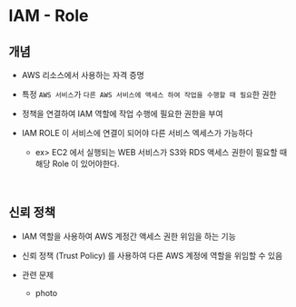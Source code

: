 # IAM - Role

## 개념

- AWS 리소스에서 사용하는 자격 증명

- 특정 `AWS 서비스`가 `다른 AWS 서비스에 액세스 하여 작업을 수행할 때 필요`한 권한

- 정책을 연결하여 IAM 역할에 작업 수행에 필요한 권한을 부여

- IAM ROLE 이 서비스에 연결이 되어야 다른 서비스 엑세스가 가능하다

    - ex> EC2 에서 실행되는 WEB 서비스가 S3와 RDS 액세스 권한이 필요할 때 해당 Role 이 있어야한다. 

<br>

## 신뢰 정책

- IAM 역할을 사용하여 AWS 계정간 액세스 권한 위임을 하는 기능

- 신뢰 정책 (Trust Policy) 를 사용하여 다른 AWS 계정에 역할을 위임할 수 있음

- 관련 문제

    - photo 



